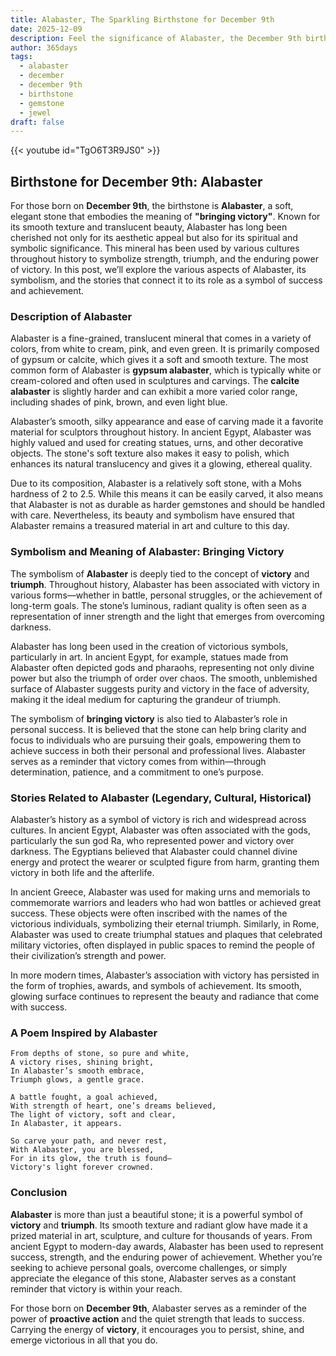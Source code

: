 ```yaml
---
title: Alabaster, The Sparkling Birthstone for December 9th
date: 2025-12-09
description: Feel the significance of Alabaster, the December 9th birthstone symbolizing Bringing victory. Let its beauty and meaning brighten your day.
author: 365days
tags:
  - alabaster
  - december
  - december 9th
  - birthstone
  - gemstone
  - jewel
draft: false
---
```


{{< youtube id="TgO6T3R9JS0" >}}

## Birthstone for December 9th: Alabaster

For those born on **December 9th**, the birthstone is **Alabaster**, a soft, elegant stone that embodies the meaning of **"bringing victory"**. Known for its smooth texture and translucent beauty, Alabaster has long been cherished not only for its aesthetic appeal but also for its spiritual and symbolic significance. This mineral has been used by various cultures throughout history to symbolize strength, triumph, and the enduring power of victory. In this post, we’ll explore the various aspects of Alabaster, its symbolism, and the stories that connect it to its role as a symbol of success and achievement.

### Description of Alabaster

Alabaster is a fine-grained, translucent mineral that comes in a variety of colors, from white to cream, pink, and even green. It is primarily composed of gypsum or calcite, which gives it a soft and smooth texture. The most common form of Alabaster is **gypsum alabaster**, which is typically white or cream-colored and often used in sculptures and carvings. The **calcite alabaster** is slightly harder and can exhibit a more varied color range, including shades of pink, brown, and even light blue.

Alabaster’s smooth, silky appearance and ease of carving made it a favorite material for sculptors throughout history. In ancient Egypt, Alabaster was highly valued and used for creating statues, urns, and other decorative objects. The stone's soft texture also makes it easy to polish, which enhances its natural translucency and gives it a glowing, ethereal quality.

Due to its composition, Alabaster is a relatively soft stone, with a Mohs hardness of 2 to 2.5. While this means it can be easily carved, it also means that Alabaster is not as durable as harder gemstones and should be handled with care. Nevertheless, its beauty and symbolism have ensured that Alabaster remains a treasured material in art and culture to this day.

### Symbolism and Meaning of Alabaster: Bringing Victory

The symbolism of **Alabaster** is deeply tied to the concept of **victory** and **triumph**. Throughout history, Alabaster has been associated with victory in various forms—whether in battle, personal struggles, or the achievement of long-term goals. The stone’s luminous, radiant quality is often seen as a representation of inner strength and the light that emerges from overcoming darkness.

Alabaster has long been used in the creation of victorious symbols, particularly in art. In ancient Egypt, for example, statues made from Alabaster often depicted gods and pharaohs, representing not only divine power but also the triumph of order over chaos. The smooth, unblemished surface of Alabaster suggests purity and victory in the face of adversity, making it the ideal medium for capturing the grandeur of triumph.

The symbolism of **bringing victory** is also tied to Alabaster’s role in personal success. It is believed that the stone can help bring clarity and focus to individuals who are pursuing their goals, empowering them to achieve success in both their personal and professional lives. Alabaster serves as a reminder that victory comes from within—through determination, patience, and a commitment to one’s purpose.

### Stories Related to Alabaster (Legendary, Cultural, Historical)

Alabaster’s history as a symbol of victory is rich and widespread across cultures. In ancient Egypt, Alabaster was often associated with the gods, particularly the sun god Ra, who represented power and victory over darkness. The Egyptians believed that Alabaster could channel divine energy and protect the wearer or sculpted figure from harm, granting them victory in both life and the afterlife.

In ancient Greece, Alabaster was used for making urns and memorials to commemorate warriors and leaders who had won battles or achieved great success. These objects were often inscribed with the names of the victorious individuals, symbolizing their eternal triumph. Similarly, in Rome, Alabaster was used to create triumphal statues and plaques that celebrated military victories, often displayed in public spaces to remind the people of their civilization’s strength and power.

In more modern times, Alabaster’s association with victory has persisted in the form of trophies, awards, and symbols of achievement. Its smooth, glowing surface continues to represent the beauty and radiance that come with success.

### A Poem Inspired by Alabaster

```
From depths of stone, so pure and white,  
A victory rises, shining bright,  
In Alabaster’s smooth embrace,  
Triumph glows, a gentle grace.

A battle fought, a goal achieved,  
With strength of heart, one’s dreams believed,  
The light of victory, soft and clear,  
In Alabaster, it appears.

So carve your path, and never rest,  
With Alabaster, you are blessed,  
For in its glow, the truth is found—  
Victory's light forever crowned.
```

### Conclusion

**Alabaster** is more than just a beautiful stone; it is a powerful symbol of **victory** and **triumph**. Its smooth texture and radiant glow have made it a prized material in art, sculpture, and culture for thousands of years. From ancient Egypt to modern-day awards, Alabaster has been used to represent success, strength, and the enduring power of achievement. Whether you’re seeking to achieve personal goals, overcome challenges, or simply appreciate the elegance of this stone, Alabaster serves as a constant reminder that victory is within your reach.

For those born on **December 9th**, Alabaster serves as a reminder of the power of **proactive action** and the quiet strength that leads to success. Carrying the energy of **victory**, it encourages you to persist, shine, and emerge victorious in all that you do.